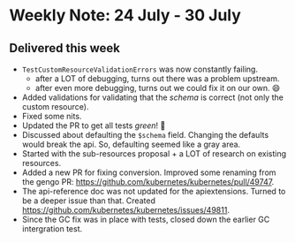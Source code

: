 # Weekly Note: 24 July - 30 July

## Delivered this week

+ `TestCustomResourceValidationErrors` was now constantly failing.
    - after a LOT of debugging, turns out there was a problem upstream.
    - after even more debugging, turns out we could fix it on our own. :smile:
+ Added validations for validating that the _schema_ is correct (not only the custom resource).
+ Fixed some nits.
+ Updated the PR to get all tests *green*! :tada:
+ Discussed about defaulting the `$schema` field. Changing the defaults would break the api. So, defaulting seemed like a gray area.
+ Started with the sub-resources proposal + a LOT of research on existing resources.
+ Added a new PR for fixing conversion. Improved some renaming from the gengo PR: https://github.com/kubernetes/kubernetes/pull/49747.
+ The api-reference doc was not updated for the apiextensions. Turned to be a deeper issue than that. Created https://github.com/kubernetes/kubernetes/issues/49811.
+ Since the GC fix was in place with tests, closed down the earlier GC intergration test.